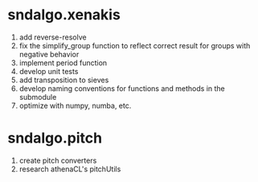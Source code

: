 # sndalgo.xenakis

1. add reverse-resolve
2. fix the simplify_group function to reflect correct result for groups with
   negative behavior
3. implement period function
4. develop unit tests
5. add transposition to sieves
6. develop naming conventions for functions and methods in the submodule
7. optimize with numpy, numba, etc.

# sndalgo.pitch

1. create pitch converters
2. research athenaCL's pitchUtils

